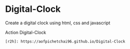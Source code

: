 # Digital-Clock
Create a digital clock using html, css and javascript

Action Digital-Clock
```bash
[r2h]: https://aofpichetchai96.github.io/Digital-Clock
```
